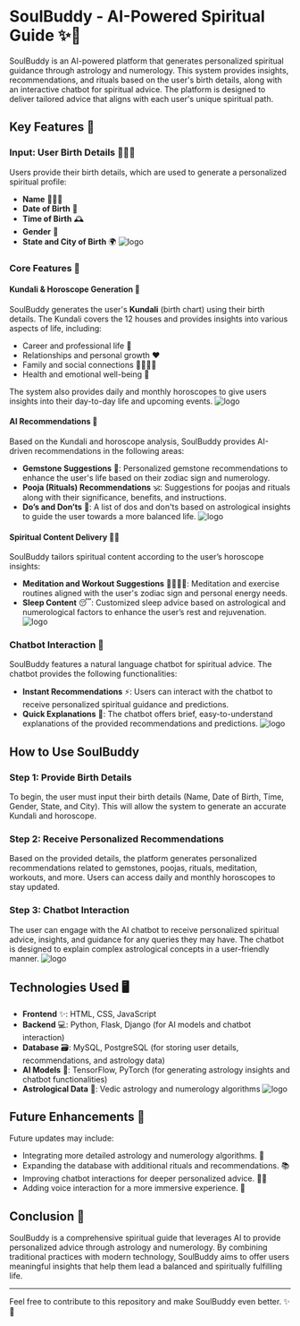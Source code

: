 # SoulBuddy - AI-Powered Spiritual Guide ✨🌙

SoulBuddy is an AI-powered platform that generates personalized spiritual guidance through astrology and numerology. This system provides insights, recommendations, and rituals based on the user's birth details, along with an interactive chatbot for spiritual advice. The platform is designed to deliver tailored advice that aligns with each user's unique spiritual path.

## Key Features 🚀

### Input: User Birth Details 🧑‍🤝‍🧑
Users provide their birth details, which are used to generate a personalized spiritual profile:
- **Name** 🧑‍🤝‍🧑
- **Date of Birth** 📅
- **Time of Birth** 🕰️
- **Gender** 🚻
- **State and City of Birth** 🌍
![logo](https://github.com/SanskarGithub07/SoulBuddy/blob/master/IMAGES%20ALL/WhatsApp%20Image%202025-01-19%20at%2007.28.46.jpeg)
### Core Features 💎

#### Kundali & Horoscope Generation 🔮
SoulBuddy generates the user's **Kundali** (birth chart) using their birth details. The Kundali covers the 12 houses and provides insights into various aspects of life, including:
- Career and professional life 💼
- Relationships and personal growth ❤️
- Family and social connections 👨‍👩‍👧‍👦
- Health and emotional well-being 🌿

The system also provides daily and monthly horoscopes to give users insights into their day-to-day life and upcoming events.
![logo](https://github.com/SanskarGithub07/SoulBuddy/blob/master/IMAGES%20ALL/WhatsApp%20Image%202025-01-19%20at%2007.28.15.jpeg)
#### AI Recommendations 🤖
Based on the Kundali and horoscope analysis, SoulBuddy provides AI-driven recommendations in the following areas:
- **Gemstone Suggestions** 💎: Personalized gemstone recommendations to enhance the user's life based on their zodiac sign and numerology.
- **Pooja (Rituals) Recommendations** 🕉️: Suggestions for poojas and rituals along with their significance, benefits, and instructions.
- **Do’s and Don’ts** 🚫: A list of dos and don'ts based on astrological insights to guide the user towards a more balanced life.
![logo](https://github.com/SanskarGithub07/SoulBuddy/blob/master/IMAGES%20ALL/WhatsApp%20Image%202025-01-19%20at%2007.29.21.jpeg
)
#### Spiritual Content Delivery 🧘‍♀️
SoulBuddy tailors spiritual content according to the user’s horoscope insights:
- **Meditation and Workout Suggestions** 🧘‍♀️🏋️‍♂️: Meditation and exercise routines aligned with the user's zodiac sign and personal energy needs.
- **Sleep Content** 😴: Customized sleep advice based on astrological and numerological factors to enhance the user’s rest and rejuvenation.
![logo](https://github.com/SanskarGithub07/SoulBuddy/blob/master/IMAGES%20ALL/WhatsApp%20Image%202025-01-19%20at%2007.30.07.jpeg
)
### Chatbot Interaction 💬
SoulBuddy features a natural language chatbot for spiritual advice. The chatbot provides the following functionalities:
- **Instant Recommendations** ⚡: Users can interact with the chatbot to receive personalized spiritual guidance and predictions.
- **Quick Explanations** 📖: The chatbot offers brief, easy-to-understand explanations of the provided recommendations and predictions.
![logo](https://github.com/SanskarGithub07/SoulBuddy/blob/master/IMAGES%20ALL/WhatsApp%20Image%202025-01-19%20at%2007.32.23.jpeg)
## How to Use SoulBuddy

### Step 1: Provide Birth Details
To begin, the user must input their birth details (Name, Date of Birth, Time, Gender, State, and City). This will allow the system to generate an accurate Kundali and horoscope.

### Step 2: Receive Personalized Recommendations
Based on the provided details, the platform generates personalized recommendations related to gemstones, poojas, rituals, meditation, workouts, and more. Users can access daily and monthly horoscopes to stay updated.

### Step 3: Chatbot Interaction
The user can engage with the AI chatbot to receive personalized spiritual advice, insights, and guidance for any queries they may have. The chatbot is designed to explain complex astrological concepts in a user-friendly manner.
![logo]()
## Technologies Used 🖥️
- **Frontend** ✨: HTML, CSS, JavaScript
- **Backend** 💻: Python, Flask, Django (for AI models and chatbot interaction)
- **Database** 🗃️: MySQL, PostgreSQL (for storing user details, recommendations, and astrology data)
- **AI Models** 🤖: TensorFlow, PyTorch (for generating astrology insights and chatbot functionalities)
- **Astrological Data** 🌙: Vedic astrology and numerology algorithms
![logo]()
## Future Enhancements 🚀
Future updates may include:
- Integrating more detailed astrology and numerology algorithms. 🔮
- Expanding the database with additional rituals and recommendations. 📚
- Improving chatbot interactions for deeper personalized advice. 🤖💬
- Adding voice interaction for a more immersive experience. 🎤

## Conclusion 🌟
SoulBuddy is a comprehensive spiritual guide that leverages AI to provide personalized advice through astrology and numerology. By combining traditional practices with modern technology, SoulBuddy aims to offer users meaningful insights that help them lead a balanced and spiritually fulfilling life.

---

Feel free to contribute to this repository and make SoulBuddy even better. ✨💫

